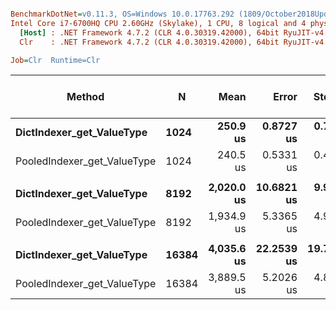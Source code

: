 ``` ini

BenchmarkDotNet=v0.11.3, OS=Windows 10.0.17763.292 (1809/October2018Update/Redstone5)
Intel Core i7-6700HQ CPU 2.60GHz (Skylake), 1 CPU, 8 logical and 4 physical cores
  [Host] : .NET Framework 4.7.2 (CLR 4.0.30319.42000), 64bit RyuJIT-v4.7.3324.0
  Clr    : .NET Framework 4.7.2 (CLR 4.0.30319.42000), 64bit RyuJIT-v4.7.3324.0

Job=Clr  Runtime=Clr  

```
|                      Method |     N |       Mean |      Error |     StdDev | Ratio | Gen 0/1k Op | Gen 1/1k Op | Gen 2/1k Op | Allocated Memory/Op |
|---------------------------- |------ |-----------:|-----------:|-----------:|------:|------------:|------------:|------------:|--------------------:|
|   **DictIndexer_get_ValueType** |  **1024** |   **250.9 us** |  **0.8727 us** |  **0.7737 us** |  **1.00** |           **-** |           **-** |           **-** |                   **-** |
| PooledIndexer_get_ValueType |  1024 |   240.5 us |  0.5331 us |  0.4726 us |  0.96 |           - |           - |           - |                   - |
|                             |       |            |            |            |       |             |             |             |                     |
|   **DictIndexer_get_ValueType** |  **8192** | **2,020.0 us** | **10.6821 us** |  **9.9920 us** |  **1.00** |           **-** |           **-** |           **-** |                   **-** |
| PooledIndexer_get_ValueType |  8192 | 1,934.9 us |  5.3365 us |  4.9918 us |  0.96 |           - |           - |           - |                   - |
|                             |       |            |            |            |       |             |             |             |                     |
|   **DictIndexer_get_ValueType** | **16384** | **4,035.6 us** | **22.2539 us** | **19.7275 us** |  **1.00** |           **-** |           **-** |           **-** |                   **-** |
| PooledIndexer_get_ValueType | 16384 | 3,889.5 us |  5.2026 us |  4.8665 us |  0.96 |           - |           - |           - |                   - |
